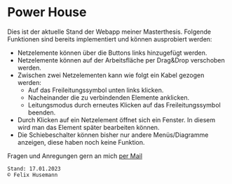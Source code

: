 # Power House #

Dies ist der aktuelle Stand der Webapp meiner Masterthesis. Folgende Funktionen sind bereits implementiert und können ausprobiert werden:

- Netzelemente können über die Buttons links hinzugefügt werden.
- Netzelemente können auf der Arbeitsfläche per Drag&Drop verschoben werden.
- Zwischen zwei Netzelementen kann wie folgt ein Kabel gezogen werden:
  - Auf das Freileitungssymbol unten links klicken.
  - Nacheinander die zu verbindenden Elemente anklicken.
  - Leitungsmodus durch erneutes Klicken auf das Freileitungssymbol beenden.
- Durch Klicken auf ein Netzelement öffnet sich ein Fenster. In diesem wird man das Element später bearbeiten können.
- Die Schiebeschalter können bisher nur andere Menüs/Diagramme anzeigen, diese haben noch keine Funktion.

Fragen und Anregungen gern an mich [per Mail](mailto:felix.husemann@tum.de)
~~~
Stand: 17.01.2023
© Felix Husemann
~~~